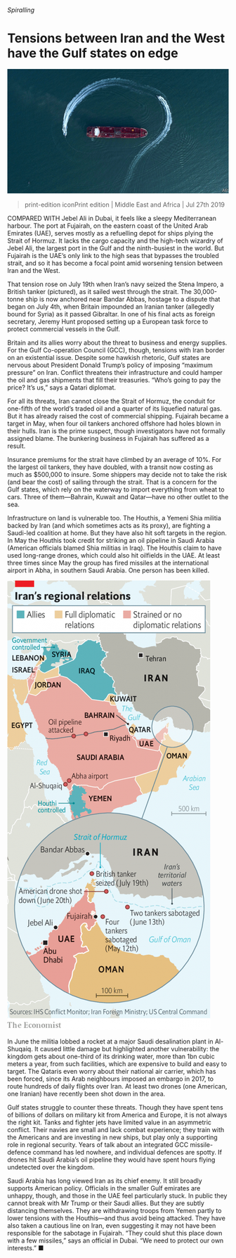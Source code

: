 ###### Spiralling

# Tensions between Iran and the West have the Gulf states on edge 

![image](images/20190727_MAP001_0.jpg) 

> print-edition iconPrint edition | Middle East and Africa | Jul 27th 2019 

COMPARED WITH Jebel Ali in Dubai, it feels like a sleepy Mediterranean harbour. The port at Fujairah, on the eastern coast of the United Arab Emirates (UAE), serves mostly as a refuelling depot for ships plying the Strait of Hormuz. It lacks the cargo capacity and the high-tech wizardry of Jebel Ali, the largest port in the Gulf and the ninth-busiest in the world. But Fujairah is the UAE’s only link to the high seas that bypasses the troubled strait, and so it has become a focal point amid worsening tension between Iran and the West. 

That tension rose on July 19th when Iran’s navy seized the Stena Impero, a British tanker (pictured), as it sailed west through the strait. The 30,000-tonne ship is now anchored near Bandar Abbas, hostage to a dispute that began on July 4th, when Britain impounded an Iranian tanker (allegedly bound for Syria) as it passed Gibraltar. In one of his final acts as foreign secretary, Jeremy Hunt proposed setting up a European task force to protect commercial vessels in the Gulf. 

Britain and its allies worry about the threat to business and energy supplies. For the Gulf Co-operation Council (GCC), though, tensions with Iran border on an existential issue. Despite some hawkish rhetoric, Gulf states are nervous about President Donald Trump’s policy of imposing “maximum pressure” on Iran. Conflict threatens their infrastructure and could hamper the oil and gas shipments that fill their treasuries. “Who’s going to pay the price? It’s us,” says a Qatari diplomat. 

For all its threats, Iran cannot close the Strait of Hormuz, the conduit for one-fifth of the world’s traded oil and a quarter of its liquefied natural gas. But it has already raised the cost of commercial shipping. Fujairah became a target in May, when four oil tankers anchored offshore had holes blown in their hulls. Iran is the prime suspect, though investigators have not formally assigned blame. The bunkering business in Fujairah has suffered as a result. 

Insurance premiums for the strait have climbed by an average of 10%. For the largest oil tankers, they have doubled, with a transit now costing as much as $500,000 to insure. Some shippers may decide not to take the risk (and bear the cost) of sailing through the strait. That is a concern for the Gulf states, which rely on the waterway to import everything from wheat to cars. Three of them—Bahrain, Kuwait and Qatar—have no other outlet to the sea. 

Infrastructure on land is vulnerable too. The Houthis, a Yemeni Shia militia backed by Iran (and which sometimes acts as its proxy), are fighting a Saudi-led coalition at home. But they have also hit soft targets in the region. In May the Houthis took credit for striking an oil pipeline in Saudi Arabia (American officials blamed Shia militias in Iraq). The Houthis claim to have used long-range drones, which could also hit oilfields in the UAE. At least three times since May the group has fired missiles at the international airport in Abha, in southern Saudi Arabia. One person has been killed. 

![image](images/20190727_MAM987.png) 

In June the militia lobbed a rocket at a major Saudi desalination plant in Al-Shuqaiq. It caused little damage but highlighted another vulnerability: the kingdom gets about one-third of its drinking water, more than 1bn cubic meters a year, from such facilities, which are expensive to build and easy to target. The Qataris even worry about their national air carrier, which has been forced, since its Arab neighbours imposed an embargo in 2017, to route hundreds of daily flights over Iran. At least two drones (one American, one Iranian) have recently been shot down in the area. 

Gulf states struggle to counter these threats. Though they have spent tens of billions of dollars on military kit from America and Europe, it is not always the right kit. Tanks and fighter jets have limited value in an asymmetric conflict. Their navies are small and lack combat experience; they train with the Americans and are investing in new ships, but play only a supporting role in regional security. Years of talk about an integrated GCC missile-defence command has led nowhere, and individual defences are spotty. If drones hit Saudi Arabia’s oil pipeline they would have spent hours flying undetected over the kingdom. 

Saudi Arabia has long viewed Iran as its chief enemy. It still broadly supports American policy. Officials in the smaller Gulf emirates are unhappy, though, and those in the UAE feel particularly stuck. In public they cannot break with Mr Trump or their Saudi allies. But they are subtly distancing themselves. They are withdrawing troops from Yemen partly to lower tensions with the Houthis—and thus avoid being attacked. They have also taken a cautious line on Iran, even suggesting it may not have been responsible for the sabotage in Fujairah. “They could shut this place down with a few missiles,” says an official in Dubai. “We need to protect our own interests.” ■ 

